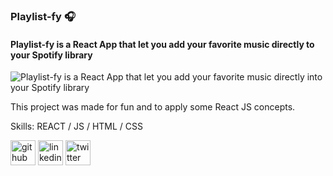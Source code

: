 ### Playlist-fy 🎧
#### Playlist-fy is a React App that let you add your favorite music directly to your Spotify library
![Playlist-fy is a React App that let you add your favorite music directly into your Spotify library](https://github.com/abelareiza/playlist-fy/blob/master/playlist-fy_mockup.png)

This project was made for fun and to apply some React JS concepts.

Skills: REACT / JS / HTML / CSS

[<img src='https://cdn.jsdelivr.net/npm/simple-icons@3.0.1/icons/github.svg' alt='github' height='40'>](https://github.com/abelareiza)  [<img src='https://cdn.jsdelivr.net/npm/simple-icons@3.0.1/icons/linkedin.svg' alt='linkedin' height='40'>](https://www.linkedin.com/in/https://www.linkedin.com/in/abel-areiza//)  [<img src='https://cdn.jsdelivr.net/npm/simple-icons@3.0.1/icons/twitter.svg' alt='twitter' height='40'>](https://twitter.com/https://twitter.com/Enjuavel)  
